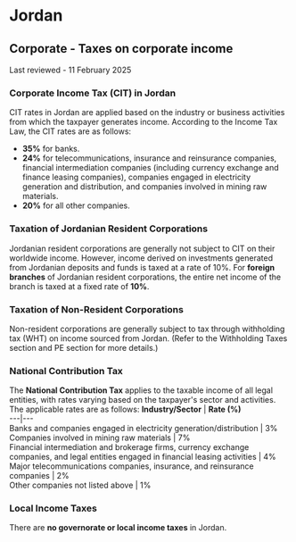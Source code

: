 # Jordan
## Corporate - Taxes on corporate income
Last reviewed - 11 February 2025
### **Corporate Income Tax (CIT) in Jordan**
CIT rates in Jordan are applied based on the industry or business activities from which the taxpayer generates income. According to the Income Tax Law, the CIT rates are as follows:
  * **35%** for banks.
  * **24%** for telecommunications, insurance and reinsurance companies, financial intermediation companies (including currency exchange and finance leasing companies), companies engaged in electricity generation and distribution, and companies involved in mining raw materials.
  * **20%** for all other companies.


### **Taxation of Jordanian Resident Corporations**
Jordanian resident corporations are generally not subject to CIT on their worldwide income. However, income derived on investments generated from Jordanian deposits and funds is taxed at a rate of 10%.
For **foreign branches** of Jordanian resident corporations, the entire net income of the branch is taxed at a fixed rate of **10%**.
### **Taxation of Non-Resident Corporations**
Non-resident corporations are generally subject to tax through withholding tax (WHT) on income sourced from Jordan. (Refer to the Withholding Taxes section and PE section for more details.)
### **National Contribution Tax**
The **National Contribution Tax** applies to the taxable income of all legal entities, with rates varying based on the taxpayer's sector and activities. The applicable rates are as follows:
**Industry/Sector** | **Rate (%)**  
---|---  
Banks and companies engaged in electricity generation/distribution | 3%  
Companies involved in mining raw materials | 7%  
Financial intermediation and brokerage firms, currency exchange companies, and legal entities engaged in financial leasing activities | 4%  
Major telecommunications companies, insurance, and reinsurance companies | 2%  
Other companies not listed above | 1%  
### **Local Income Taxes**
There are **no governorate or local income taxes** in Jordan.
